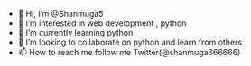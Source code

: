 - 👋 Hi, I’m @Shanmuga5
- 👀 I’m interested in web development , python
- 🌱 I’m currently learning python
- 💞️ I’m looking to collaborate on python and learn from others
- 📫 How to reach me follow me Twitter(@shanmuga666666)

<!---
Shanmuga5/Shanmuga5 is a ✨ special ✨ repository because its `README.md` (this file) appears on your GitHub profile.
You can click the Preview link to take a look at your changes.
--->
